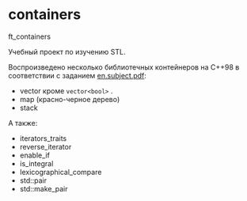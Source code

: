 # containers
ft_containers

Учебный проект по изучению STL.

Воспроизведено несколько библиотечных контейнеров на С++98 в соответствии с заданием [en.subject.pdf](./en.subject.pdf):
* vector
кроме `vector<bool>` .
* map (красно-черное дерево)
* stack

А также:
* iterators_traits
* reverse_iterator
* enable_if
* is_integral
* lexicographical_compare
* std::pair
* std::make_pair
